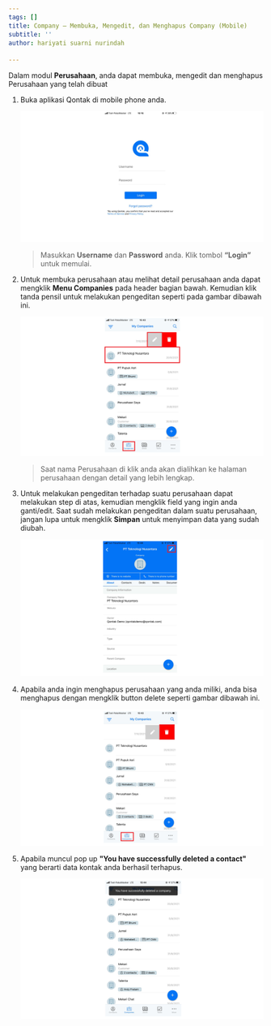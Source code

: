 ```yaml
---
tags: []
title: Company – Membuka, Mengedit, dan Menghapus Company (Mobile)
subtitle: ''
author: hariyati suarni nurindah

---
```

Dalam modul **Perusahaan**, anda dapat membuka, mengedit dan menghapus Perusahaan yang telah dibuat

1. Buka aplikasi Qontak di mobile phone anda.

   ![](/uploads/kontakmobile.PNG)

   > Masukkan **Username** dan **Password** anda. Klik tombol **“Login”** untuk memulai.
2. Untuk membuka perusahaan atau melihat detail perusahaan anda dapat mengklik **Menu Companies** pada header bagian bawah. Kemudian klik tanda pensil untuk melakukan pengeditan seperti pada gambar dibawah ini.

   ![](/uploads/editcompanymobile.PNG)

   > Saat nama Perusahaan di klik anda akan dialihkan ke halaman perusahaan dengan detail yang lebih lengkap.
3. Untuk melakukan pengeditan terhadap suatu perusahaan dapat melakukan step di atas, kemudian mengklik field yang ingin anda ganti/edit. Saat sudah melakukan pengeditan dalam suatu perusahaan, jangan lupa untuk mengklik **Simpan** untuk menyimpan data yang sudah diubah.

   ![](/uploads/editcompanymobile1.PNG)
4. Apabila anda ingin menghapus perusahaan yang anda miliki, anda bisa menghapus dengan mengklik button delete seperti gambar dibawah ini.

   ![](/uploads/editcompanymobile3.PNG)
5. Apabila muncul pop up **"You have successfully deleted a contact"** yang berarti data kontak anda berhasil terhapus.

   ![](/uploads/editcompanymobile2.PNG)